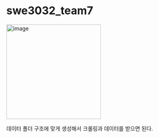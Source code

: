 # swe3032_team7
<img width="247" alt="image" src="https://github.com/JaehyeongWang/swe3032_team7/assets/82078588/2e380c5d-a3dc-4b48-9311-027b89cbab1b">


데이터 폴더 구조에 맞게 생성해서 크롤링과 데이터를 받으면 된다.
